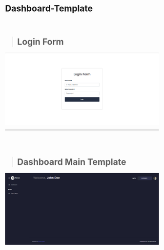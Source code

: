 # **Dashboard-Template**  
 <br>

> # **Login Form**
![login-form](./assets/images/login-form.png)

---  

<br>
<br>

> # **Dashboard Main Template**
![dashboard-main](./assets/images/dashboard.png)